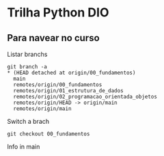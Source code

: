 # Trilha Python DIO

## Para navear no curso

Listar branchs
~~~
git branch -a
* (HEAD detached at origin/00_fundamentos)
  main
  remotes/origin/00_fundamentos
  remotes/origin/01_estrutura_de_dados
  remotes/origin/02_programacao_orientada_objetos
  remotes/origin/HEAD -> origin/main
  remotes/origin/main
~~~

Switch a brach
~~~
git checkout 00_fundamentos
~~~

Info in main